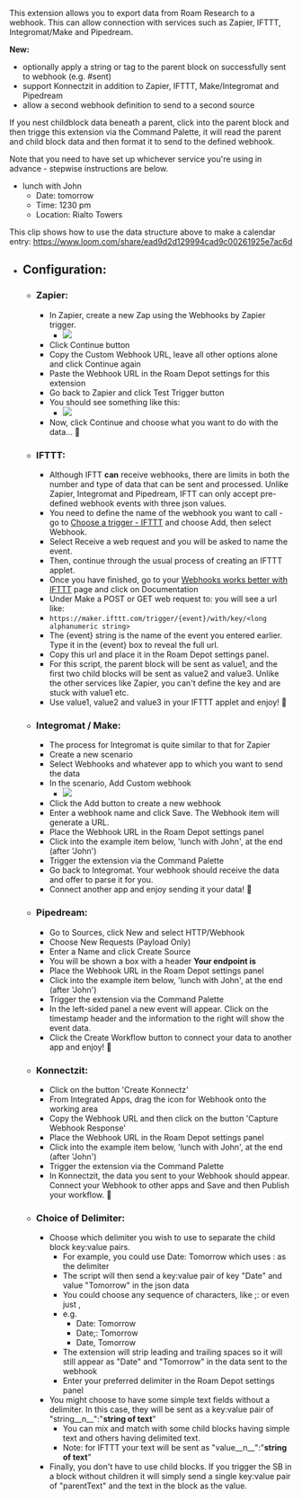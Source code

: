 This extension allows you to export data from Roam Research to a webhook. This can allow connection with services such as Zapier, IFTTT, Integromat/Make and Pipedream.

**New:**
- optionally apply a string or tag to the parent block on successfully sent to webhook (e.g. #sent)
- support Konnectzit in addition to Zapier, IFTTT, Make/Integromat and Pipedream
- allow a second webhook definition to send to a second source

If you nest childblock data beneath a parent, click into the parent block and then trigge this extension via the Command Palette, it will read the parent and child block data and then format it to send to the defined webhook.

Note that you need to have set up whichever service you're using in advance - stepwise instructions are below.

- lunch with John
    - Date: tomorrow
    - Time: 1230 pm
    - Location: Rialto Towers

This clip shows how to use the data structure above to make a calendar entry: https://www.loom.com/share/ead9d2d129994cad9c00261925e7ac6d

- ## Configuration:
    - ### Zapier:
        - In Zapier, create a new Zap using the Webhooks by Zapier trigger.
            - ![](https://firebasestorage.googleapis.com/v0/b/firescript-577a2.appspot.com/o/imgs%2Fapp%2FMark_Lavercombe%2F-Qd7XmrHms.png?alt=media&token=dd4a8c0a-a13d-45e5-aa0d-ed774fb94bc9)
        - Click Continue button
        - Copy the Custom Webhook URL, leave all other options alone and click Continue again
        - Paste the Webhook URL in the Roam Depot settings for this extension
        - Go back to Zapier and click Test Trigger button
        - You should see something like this:
            - ![](https://firebasestorage.googleapis.com/v0/b/firescript-577a2.appspot.com/o/imgs%2Fapp%2FMark_Lavercombe%2FiWs6XpCUFZ.jpg?alt=media&token=11f3b339-f187-4a03-a0f4-c94290b79e4d)
        - Now, click Continue and choose what you want to do with the data... 🎉
    - ### IFTTT:
        - Although IFTT __can__ receive webhooks, there are limits in both the number and type of data that can be sent and processed. Unlike Zapier, Integromat and Pipedream, IFTT can only accept pre-defined webhook events with three json values.
        - You need to define the name of the webhook you want to call - go to [Choose a trigger - IFTTT](https://ifttt.com/create) and choose Add, then select Webhook.
        - Select Receive a web request and you will be asked to name the event.
        - Then, continue through the usual process of creating an IFTTT applet.
        - Once you have finished, go to your [Webhooks works better with IFTTT](https://ifttt.com/maker_webhooks) page and click on Documentation
        - Under Make a POST or GET web request to: you will see a url like:
        - `https://maker.ifttt.com/trigger/{event}/with/key/<long alphanumeric string>`
        - The {event} string is the name of the event you entered earlier. Type it in the {event} box to reveal the full url. 
        - Copy this url and place it in the Roam Depot settings panel.
        - For this script, the parent block will be sent as value1, and the first two child blocks will be sent as value2 and value3. Unlike the other services like Zapier, you can't define the key and are stuck with value1 etc.
        - Use value1, value2 and value3 in your IFTTT applet and enjoy! 🎉
    - ### Integromat / Make:
        - The process for Integromat is quite similar to that for Zapier
        - Create a new scenario
        - Select Webhooks and whatever app to which you want to send the data
        - In the scenario, Add Custom webhook
            - ![](https://firebasestorage.googleapis.com/v0/b/firescript-577a2.appspot.com/o/imgs%2Fapp%2FMark_Lavercombe%2Fn4far01xMD.png?alt=media&token=5f582c0b-e6d5-4afe-9a3d-672242745d9f)
        - Click the Add button to create a new webhook
        - Enter a webhook name and click Save. The Webhook item will generate a URL.
        - Place the Webhook URL in the Roam Depot settings panel
        - Click into the example item below, 'lunch with John', at the end (after 'John')
        - Trigger the extension via the Command Palette
        - Go back to Integromat. Your webhook should receive the data and offer to parse it for you.
        - Connect another app and enjoy sending it your data! 🎉
    - ### Pipedream:
        - Go to Sources, click New and select HTTP/Webhook
        - Choose New Requests (Payload Only)
        - Enter a Name and click Create Source
        - You will be shown a box with a header __Your endpoint is__
        - Place the Webhook URL in the Roam Depot settings panel
        - Click into the example item below, 'lunch with John', at the end (after 'John')
        - Trigger the extension via the Command Palette
        - In the left-sided panel a new event will appear. Click on the timestamp header and the information to the right will show the event data.
        - Click the Create Workflow button to connect your data to another app and enjoy! 🎉
    - ### Konnectzit:
        - Click on the button 'Create Konnectz'
        - From Integrated Apps, drag the icon for Webhook onto the working area
        - Copy the Webhook URL and then click on the button 'Capture Webhook Response'
        - Place the Webhook URL in the Roam Depot settings panel
        - Click into the example item below, 'lunch with John', at the end (after 'John')
        - Trigger the extension via the Command Palette
        - In Konnectzit, the data you sent to your Webhook should appear. Connect your Webhook to other apps and Save and then Publish your workflow. 🎉
    - ### Choice of Delimiter:
        - Choose which delimiter you wish to use to separate the child block key:value pairs.
            - For example, you could use Date: Tomorrow which uses : as the delimiter
            - The script will then send a key:value pair of key "Date" and value "Tomorrow" in the json data
            - You could choose any sequence of characters, like ;: or even just ,
            - e.g.
                - Date: Tomorrow
                - Date;: Tomorrow
                - Date, Tomorrow
            - The extension will strip leading and trailing spaces so it will still appear as "Date" and "Tomorrow" in the data sent to the webhook
            - Enter your preferred delimiter in the Roam Depot settings panel
        - You might choose to have some simple text fields without a delimiter. In this case, they will be sent as a key:value pair of "string__n__":"__string of text__"
            - You can mix and match with some child blocks having simple text and others having delimited text.
            - Note: for IFTTT your text will be sent as "value__n__":"__string of text__"
        - Finally, you don't have to use child blocks. If you trigger the SB in a block without children it will simply send a single key:value pair of "parentText" and the text in the block as the value.
